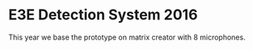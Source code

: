 E3E Detection System 2016
=========================

This year we base the prototype on matrix creator with 8 microphones.
